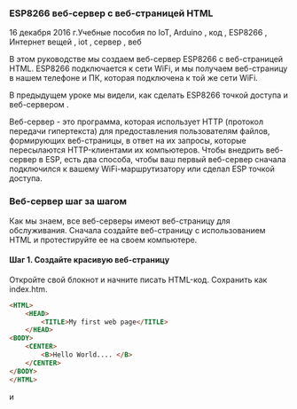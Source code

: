 ### ESP8266 веб-сервер с веб-страницей HTML  

16 декабря 2016 г.Учебные пособия по IoT, Arduino , код , ESP8266 , Интернет вещей , iot , сервер , веб

В этом руководстве мы создаем веб-сервер ESP8266 с веб-страницей HTML. ESP8266  подключается к сети WiFi, и мы получаем веб-страницу в нашем телефоне и ПК, которая подключена к той же сети WiFi.

В предыдущем уроке мы видели, как сделать ESP8266 точкой доступа и  веб-сервером .

Веб-сервер - это программа, которая использует HTTP (протокол передачи гипертекста) для предоставления пользователям файлов, формирующих веб-страницы, в ответ на их запросы, которые пересылаются HTTP-клиентами их компьютеров.
Чтобы внедрить веб-сервер в ESP, есть два способа, чтобы ваш первый веб-сервер сначала подключился к вашему WiFi-маршрутизатору или сделал ESP точкой доступа.

### Веб-сервер шаг за шагом
Как мы знаем, все веб-серверы имеют веб-страницу для обслуживания. Сначала создайте веб-страницу с использованием HTML и протестируйте ее на своем компьютере.

#### Шаг 1. Создайте красивую веб-страницу
Откройте свой блокнот и начните писать HTML-код. Сохранить как index.htm.

```html
<HTML>
	<HEAD>
		<TITLE>My first web page</TITLE>
	</HEAD>
<BODY>
	<CENTER>
		<B>Hello World.... </B>
	</CENTER>	
</BODY>
</HTML>
```

<HEAD> и <TITLE> используются для указания заголовка страницы, который виден в верхней части браузера.
Тег <CENTER> используется для выравнивания текста по центру, <B> - для выделения текста жирным шрифтом.

### Протестируйте свою веб-страницу    

Откройте веб-страницу в веб-браузере. Вы можете заметить, что вверху вы видите заголовок «Моя первая веб-страница». И веб-страница с Hello World ... сообщение.

Чтобы увидеть изменения в вашем HTML-коде, просто измените свою HTML-программу и нажмите «Обновить» в браузере. Это отразится сразу. Таким образом, вы можете проверить свою веб-страницу, а затем развернуть ее на ESP8266. Это экономит ваше много времени.

### HTML веб-страница   

### Шаг 2: Создание веб-сервера на ESP8266  
ESP может действовать как точка доступа и может подключаться к точке доступа или к обоим.
Сначала мы создаем программу для подключения к точке доступа WiFi (Точка доступа)
Программа для подключения к точке доступа и сделать веб-сервер
Нам нужны эти библиотеки, чтобы сделать веб-сервер.

**ESP8266WiFi.h** требуется для выполнения всех функций, связанных с WiFi, таких как подключение, точка доступа и т. Д.
**WiFiClient.h**   этот файл необходим для отправки запроса в веб-браузер

### ESP8266WebServer.h он обрабатывает все протоколы HTTP  

```ino
#include <ESP8266WiFi.h>
#include <WiFiClient.h>
#include <ESP8266WebServer.h>
```

Определите свой SSID и пароль вашего WiFi-маршрутизатора, к которому подключается ESP

//SSID and Password of your WiFi router
```ino
const char* ssid     = "your_ssid";
const char* password = "password";
```


Веб-сервер находится на порте 80, вы также можете использовать другие порты, порт HTTP по умолчанию - 80, чтобы открыть веб-страницу с другим номером порта, вы должны ввести номер порта после IP-адреса. Ex. Для порта номер 81 вы должны набрать 192.168.2.2:81 в браузере.

```ino
ESP8266WebServer server(80); //Server on port 80
```

#### Есть два способа сделать веб-сервер одним:     
* подключиться к горячей точке WiFi   
* сделать ESP горячей точкой (Точка доступа).  

Эта команда используется для подключения к вашей точке доступа WiFi. 
Термин Точка доступа (AP) такой же, как Wi-Fi Hot Spot. 
Если сеть открыта, вы можете удалить поле пароля из команды.

```ino
WiFi.begin(ssid, password);     //Connect to your WiFi router
```

После запроса на подключение мы ждем подключения WiFi. После подключения и отключения ESP8266 из-за потери сигнала или по любой другой причине, нет необходимости давать эту команду снова, он попытается подключиться снова автоматически. Это обрабатывается его ОС, вы можете обнаружить некоторые ошибки стека, отображаемые в последовательном мониторе, и эти ошибки происходят из его внутренней ОС.
```ino
// Wait for connection
  while (WiFi.status() != WL_CONNECTED) {
    delay(500);
    Serial.print(".");
  }
```
Чтобы получить IP-адрес, т.е. назначенный ESP8266 вашим WiFi-роутером, используйте эту команду
```ino
WiFi.localIP();
```

Когда клиент запрашивает веб-страницу, вводя IP-адрес ESP, данные для отправки обрабатываются подпрограммой, и это имя подпрограммы определяется в server.on (путь, имя подпрограммы).
```ino
server.on("/", handleRoot); //Which routine to handle at root location
```

Пример: если у вас есть две страницы, вы можете определить это

```ino
Server.on ( «/», корень); //192.168.2.2 (IP ESP) это корневой каталог
Server.on ( «/ стр.1», FIRST_PAGE); //Аный192.168.2.2/page1 »это первое расположение страницы
Server.on ( «/ страница2», Second_page); //Аный192.168.2.2/page2 »это место на второй странице
```

У вас есть три подпрограммы, которые обрабатывают запросы клиентов.

```ino
server.begin();                  //Start server
```

В основном цикле мы обрабатываем запрос клиента
```ino
server.handleClient();          //Handle client requests
```

Эта подпрограмма вызывается, когда вы вводите IP-адрес в веб-браузере и нажимаете Enter. Эта процедура отправляет тест «привет от esp8266» в веб-браузер.

```ino
void handleRoot() {
  server.send(200, "text/plain", "hello from esp8266!");
}
```

Загрузите свой собственный HTML-код в качестве веб-страницы

Мы узнали, как создать веб-сервер и его основы, теперь мы хотим загрузить нашу веб-страницу HTML. Это очень просто, просто замените «привет из esp8266» HTML-кодом.
```ino
server.send(200, "text/plain", "hello from esp8266!");
```

Сначала мы берем код веб-страницы в отдельном заголовочном файле, называем его «index.h», теперь наша веб-страница представляет собой массив символов, хранящихся в переменной MAIN_page . Не используйте комментарии в этом файле. Это HTML-данные как символьный массив, а не программа. Теперь HTML-код находится в заголовочном файле .h, а не .html.

### файл index.h

```ino
const char MAIN_page[] PROGMEM = R"=====(
<HTML>
	<HEAD>
			<TITLE>My first web page</TITLE>
	</HEAD>
<BODY>
	<CENTER>
			<B>Hello World.... </B>
	</CENTER>	
</BODY>
</HTML>
)=====";
```

Теперь мы импортируем этот заголовочный файл в нашу программу, используя #import «index.h» . Убедитесь, что этот файл должен быть с файлом кода Arduino .ino

Изменения в основных программах вносятся в подпрограмму handleRoot, которая отправляет веб-страницу клиенту, теперь мы отправляем html-страницу с текстом text / plain в text / html .

```ino
void handleRoot() {
  server.send(200, "text/plain", "hello from esp8266!");
} 
```

Модифицированная функция handleRoot
```inovoid handleRoot() {
  String s = MAIN_page;
  server.send(200, "text/html", s);
}
```

### Полная программа для веб-страницы HTML от esp8266
.ino файл

```ino
/*
 * Hello world web server
 * circuits4you.com
 */
#include <ESP8266WiFi.h>
#include <WiFiClient.h>
#include <ESP8266WebServer.h>

#include "index.h" //Our HTML webpage contents

//SSID and Password of your WiFi router
const char* ssid = "Circuits4you.com";
const char* password = "123456789";

ESP8266WebServer server(80); //Server on port 80

//===============================================================
// This routine is executed when you open its IP in browser
//===============================================================
void handleRoot() {
 String s = MAIN_page; //Read HTML contents
 server.send(200, "text/html", s); //Send web page
}
//==============================================================
//                  SETUP
//==============================================================
void setup(void){
  Serial.begin(9600);
  
  WiFi.begin(ssid, password);     //Connect to your WiFi router
  Serial.println("");

  // Wait for connection
  while (WiFi.status() != WL_CONNECTED) {
    delay(500);
    Serial.print(".");
  }

  //If connection successful show IP address in serial monitor
  Serial.println("");
  Serial.print("Connected to ");
  Serial.println(ssid);
  Serial.print("IP address: ");
  Serial.println(WiFi.localIP());  //IP address assigned to your ESP
 
  server.on("/", handleRoot);      //Which routine to handle at root location

  server.begin();                  //Start server
  Serial.println("HTTP server started");
}
//==============================================================
//                     LOOP
//==============================================================
void loop(void){
  server.handleClient();          //Handle client requests
}
```


```ino
/*
 * Hello world web server
 * circuits4you.com
 */
#include <ESP8266WiFi.h>
#include <WiFiClient.h>
#include <ESP8266WebServer.h>
 
#include "index.h" //Our HTML webpage contents
 
//SSID and Password of your WiFi router
const char* ssid = "Circuits4you.com";
const char* password = "123456789";
 
ESP8266WebServer server(80); //Server on port 80
 
//===============================================================
// This routine is executed when you open its IP in browser
//===============================================================
void handleRoot() {
 String s = MAIN_page; //Read HTML contents
 server.send(200, "text/html", s); //Send web page
}
//==============================================================
//                  SETUP
//==============================================================
void setup(void){
  Serial.begin(9600);
  
  WiFi.begin(ssid, password);     //Connect to your WiFi router
  Serial.println("");
 
  // Wait for connection
  while (WiFi.status() != WL_CONNECTED) {
    delay(500);
    Serial.print(".");
  }
 
  //If connection successful show IP address in serial monitor
  Serial.println("");
  Serial.print("Connected to ");
  Serial.println(ssid);
  Serial.print("IP address: ");
  Serial.println(WiFi.localIP());  //IP address assigned to your ESP
 
  server.on("/", handleRoot);      //Which routine to handle at root location
 
  server.begin();                  //Start server
  Serial.println("HTTP server started");
}
//==============================================================
//                     LOOP
//==============================================================
void loop(void){
  server.handleClient();          //Handle client requests
}
```


### Полученные результаты
Чтобы увидеть результат, сначала получите IP-адрес от последовательного монитора. Откройте последовательный монитор и нажмите «Сброс». Он отправляет IP-адрес и показывает состояние своего подключения, если он не может подключиться, на последовательном мониторе отображаются точки «…… ..». Проверьте ваш ssid и пароль.
```ino
//SSID and Password of your WiFi router
const char* ssid = "your_ssid";
const char* password = "password";
```

После подключения он покажет следующее

IP-адрес подключения назначен
Откройте веб-браузер и введите этот IP-адрес (192.168.2.2), чтобы использовать доменное имя, прочитайте этот пост. Убедитесь, что ваш ноутбук или телефон должен быть подключен к той же сети. Вы можете увидеть эту веб-страницу, которую мы создали на всех устройствах, которые подключены к маршрутизатору WiFi, к которому подключен ESP8266.


